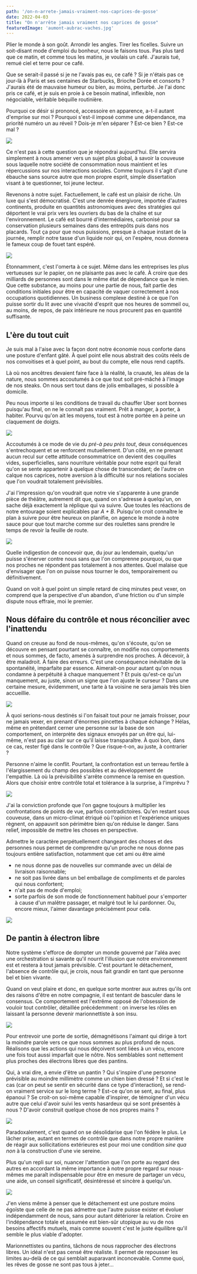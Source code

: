 ```yaml
---
path: '/on-n-arrete-jamais-vraiment-nos-caprices-de-gosse'
date: 2022-04-03
title: "On n'arrête jamais vraiment nos caprices de gosse"
featuredImage: 'aumont-aubrac-vaches.jpg'
---
```


Plier le monde à son goût. Arrondir les angles. Tirer les ficelles. Suivre un soit-disant mode d'emploi du bonheur, nous le faisons tous. Pas plus tard que ce matin, et comme tous les matins, je voulais un café. J'aurais tué, remué ciel et terre pour ce café.

Que se serait-il passé si je ne l'avais pas eu, ce café ? Si je n'étais pas ce jour-là à Paris et ses centaines de Starbucks, Brioche Dorée et consorts ? J'aurais été de mauvaise humeur ou bien, au moins, perturbé. Je l'ai donc pris ce café, et je suis en proie à ce besoin matinal, inflexible, non négociable, véritable béquille routinière.

Pourquoi ce désir si prononcé, accessoire en apparence, a-t-il autant d'emprise sur moi ? Pourquoi s'est-il imposé comme une dépendance, ma priorité numéro un au réveil ? Dois-je m'en séparer ? Est-ce bien ? Est-ce mal ?

![](aumont-aubrac-vaches.jpg)

Ce n'est pas à cette question que je répondrai aujourd'hui. Elle servira simplement à nous amener vers un sujet plus global, à savoir la couveuse sous laquelle notre société de consommation nous maintient et les répercussions sur nos interactions sociales. Comme toujours il s'agit d'une ébauche sans source autre que mon propre esprit, simple dissertation visant à te questionner, toi jeune lecteur.

Revenons à notre sujet. Factuellement, le café est un plaisir de riche. Un luxe qui s'est démocratisé. C'est une denrée énergivore, importée d'autres continents, produite en quantités astronomiques avec des stratégies qui déportent le vrai prix vers les ouvriers du bas de la chaîne et sur l'environnement. Le café est bourré d'intermédiaires, carbonisé pour sa conservation plusieurs semaines dans des entrepôts puis dans nos placards. Tout ça pour que nous puissions, presque à chaque instant de la journée, remplir notre tasse d'un liquide noir qui, on l'espère, nous donnera le fameux coup de fouet tant espéré.

![](bilbao-descente.jpg)

Étonnamment, c'est l'omerta à ce sujet. Même dans les entreprises les plus vertueuses sur le papier, on ne plaisante pas avec le café. À croire que des milliards de personnes sont dans le même état de dépendance que le mien. Que cette substance, au moins pour une partie de nous, fait partie des conditions initiales pour être en capacité de vaquer correctement à nos occupations quotidiennes. Un business complexe destiné à ce que l'on puisse sortir du lit avec une vivacité d'esprit que nos heures de sommeil ou, au moins, de repos, de paix intérieure ne nous procurent pas en quantité suffisante.

## L'ère du tout cuit

Je suis mal à l'aise avec la façon dont notre économie nous conforte dans une posture d'enfant gâté. À quel point elle nous abstrait des coûts réels de nos convoitises et à quel point, au bout du compte, elle nous rend captifs.

Là où nos ancêtres devaient faire face à la réalité, la cruauté, les aléas de la nature, nous sommes accoutumés à ce que tout soit pré-mâché à l'image de nos steaks. On nous sert tout dans de jolis emballages, si possible à domicile.

Peu nous importe si les conditions de travail du chauffer Uber sont bonnes puisqu'au final, on ne le connaît pas vraiment. Prêt à manger, à porter, à habiter. Pourvu qu'on ait les moyens, tout est à notre portée en à peine un claquement de doigts.

![](condom-leverdesoleil.jpg)

Accoutumés à ce mode de vie du _pré-à peu près tout_, deux conséquences s'entrechoquent et se renforcent mutuellement. D'un côté, en ne prenant aucun recul sur cette attitude consommatrice on devient des coquilles vides, superficielles, sans nourriture véritable pour notre esprit qui ferait qu'on se sente appartenir à quelque chose de transcendant; de l'autre on calque nos caprices, notre aversion à la difficulté sur nos relations sociales que l'on voudrait totalement prévisibles.

J'ai l'impression qu'on voudrait que notre vie s'apparente à une grande pièce de théâtre, autrement dit que, quand on s'adresse à quelqu'un, on sache déjà exactement la réplique qui va suivre. Que toutes les réactions de notre entourage soient explicables par _A + B_. Puisqu'on croit connaître le plan à suivre pour être heureux on planifie, on agence le monde à notre sauce pour que tout marche comme sur des roulettes sans prendre le temps de revoir la feuille de route.

![](espalion-lot2.jpg)

Quelle indigestion de concevoir que, du jour au lendemain, quelqu'un puisse s'énerver contre nous sans que l'on comprenne pourquoi, ou que nos proches ne répondent pas totalement à nos attentes. Quel malaise que d'envisager que l'on on puisse nous tourner le dos, temporairement ou définitivement.

Quand on voit à quel point un simple retard de cinq minutes peut vexer, on comprend que la perspective d'un abandon, d'une friction ou d'un simple dispute nous effraie, moi le premier.

## Nous défaire du contrôle et nous réconcilier avec l'inattendu

Quand on creuse au fond de nous-mêmes, qu'on s'écoute, qu'on se découvre en pensant pourtant se connaître, on modifie nos comportements et nous sommes, de facto, amenés à surprendre nos proches. À décevoir, à être maladroit. À faire des erreurs. C'est une conséquence inévitable de la spontanéité, imparfaite par essence. Aimerait-on pour autant qu'on nous condamne à perpétuité à chaque manquement ? Et puis qu'est-ce qu'un manquement, au juste, sinon un signe que l'on ajuste le curseur ? Dans une certaine mesure, évidemment, une tarte à ta voisine ne sera jamais très bien accueillie.

![](lectoure-david2.jpg)

À quoi serions-nous destinés si l'on faisait tout pour ne jamais froisser, pour ne jamais vexer, en prenant d'énormes pincettes à chaque échange ? Hélas, même en prétendant cerner une personne sur la base de son comportement, on interprète des signaux envoyés par un être qui, lui-même, n'est pas au clair sur ce qu'il laisse transparaître. À quoi bon, dans ce cas, rester figé dans le contrôle ? Que risque-t-on, au juste, à contrarier ?

Personne n'aime le conflit. Pourtant, la confrontation est un terreau fertile à l'élargissement du champ des possibles et au développement de l'empathie. Là où la prévisibilité s'arrête commence la remise en question. Alors que choisir entre contrôle total et tolérance à la surprise, à l'imprévu ?

![](moissac-eglise.jpg)

J'ai la conviction profonde que l'on gagne toujours à multiplier les confrontations de points de vue, parfois contradictoires. Qu'en restant sous couveuse, dans un micro-climat étriqué où l'opinion et l'expérience uniques règnent, on appauvrit son périmètre bien qu'on réduise le danger. Sans relief, impossible de mettre les choses en perspective.

Admettre le caractère perpétuellement changeant des choses et des personnes nous permet de comprendre qu'un proche ne nous donne pas toujours entière satisfaction, notamment que cet ami ou être aimé

- ne nous donne pas de nouvelles sur commande avec un délai de livraison raisonnable;
- ne soit pas livrée dans un bel emballage de compliments et de paroles qui nous confortent;
- n'ait pas de mode d'emploi;
- sorte parfois de son mode de fonctionnement habituel pour s'emporter à cause d'un malêtre passager, et malgré tout le lui pardonner. Ou, encore mieux, l'aimer davantage précisément pour cela.

![](ostabat-david2.jpg)

## De pantin à électron libre

Notre système s'efforce de dompter un monde gouverné par l'aléa avec une orchestration si savante qu'il nourrit l'illusion que notre environnement est et restera à tout jamais prévisible. C'est pourtant le détachement, l'absence de contrôle qui, je crois, nous fait grandir en tant que personne bel et bien vivante.

Quand on veut plaire et donc, en quelque sorte montrer aux autres qu'ils ont des raisons d'être en notre compagnie, il est tentant de basculer dans le consensus. Ce comportement est l'extrême opposé de l'obsession de vouloir tout contrôler, détaillée précédemment : on inverse les rôles en laissant la personne devenir marionnettiste à son insu.

![](sansebastian-arbre.jpg)

Pour entrevoir une porte de sortie, démagnétisons l'aimant qui dirige à tort la moindre parole vers ce que nous sommes au plus profond de nous. Réalisons que les actions qui nous déçoivent sont liées à un vécu, encore une fois tout aussi imparfait que le nôtre. Nos semblables sont nettement plus proches des électrons libres que des pantins.

Qui, à vrai dire, a envie d'être un pantin ? Qui s'inspire d'une personne prévisible au moindre millimètre comme un chien bien dressé ? Et si c'est le cas (car on peut se sentir en sécurité dans ce type d'interaction), se rend-on vraiment service sur le long terme ? Est-ce qu'on se sent, au final, plus épanoui ? Se croit-on soi-même capable d'inspirer, de témoigner d'un vécu autre que celui d'avoir suivi les vents hasardeux qui se sont présentés à nous ? D'avoir construit quelque chose de nos propres mains ?

![](stjeanpieddeport-marcheurs3.jpg)

Paradoxalement, c'est quand on se désolidarise que l'on fédère le plus. Le lâcher prise, autant en termes de contrôle que dans notre propre manière de réagir aux sollicitations extérieures est pour moi une condition _sine qua non_ à la construction d'une vie sereine.

Plus qu'un repli sur soi, nuancer l'attention que l'on porte au regard des autres en accordant la même importance à notre propre regard sur nous-mêmes me paraît indispensable pour être en mesure de partager un vécu, une aide, un conseil significatif, désintéressé et sincère à quelqu'un.

![](paris-quaisdeseine.jpg)

J'en viens même à penser que le détachement est une posture moins égoïste que celle de ne pas admettre que l'autre puisse exister et évoluer indépendamment de nous, sans pour autant détériorer la relation. Croire en l'indépendance totale et assumée est bien-sûr utopique au vu de nos besoins affectifs mutuels, mais comme souvent c'est le juste équilibre qu'il semble le plus viable d'adopter.

Marionnettistes ou pantins, tâchons de nous rapprocher des électrons libres. Un idéal n'est pas censé être réaliste. Il permet de repousser les limites au-delà de ce qui semblait auparavant inconcevable. Comme quoi, les rêves de gosse ne sont pas tous à jeter...
